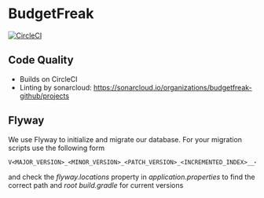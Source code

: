 # BudgetFreak

[![CircleCI](https://circleci.com/gh/BudgetFreak/BudgetFreak.svg?style=svg)](https://circleci.com/gh/BudgetFreak/BudgetFreak)

## Code Quality

* Builds on CircleCI
* Linting by sonarcloud: https://sonarcloud.io/organizations/budgetfreak-github/projects

## Flyway
We use Flyway to initialize and migrate our database.
For your migration scripts use the following form 
```
V<MAJOR_VERSION>_<MINOR_VERSION>_<PATCH_VERSION>_<INCREMENTED_INDEX>__<DESCRIPTION>.sql
```
and check the *flyway.locations* property in *application.properties* to find the correct path and *root build.gradle* for current versions
